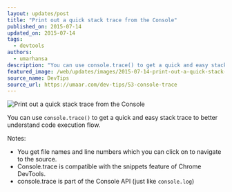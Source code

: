 ```yaml
---
layout: updates/post
title: "Print out a quick stack trace from the Console"
published_on: 2015-07-14
updated_on: 2015-07-14
tags:
  - devtools
authors:
  - umarhansa
description: "You can use console.trace() to get a quick and easy stack trace to better understand code execution flow."
featured_image: /web/updates/images/2015-07-14-print-out-a-quick-stack-trace-from-the-console/console-trace.gif
source_name: DevTips
source_url: https://umaar.com/dev-tips/53-console-trace
---
```

<img src="/web/updates/images/2015-07-14-print-out-a-quick-stack-trace-from-the-console/console-trace.gif" alt="Print out a quick stack trace from the Console">

You can use <code>console.trace()</code> to get a quick and easy stack trace to better understand code execution flow.


Notes:

<ul>
<li>You get file names and line numbers which you can click on to navigate to the source.</li>
<li>Console.trace is compatible with the snippets feature of Chrome DevTools.</li>
<li>console.trace is part of the Console API (just like <code>console.log</code>)</li>
</ul>

